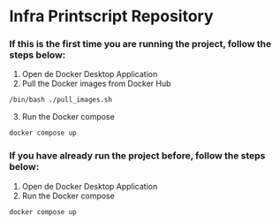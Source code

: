 # Infra Printscript Repository

### If this is the first time you are running the project, follow the steps below:
1. Open de Docker Desktop Application
2. Pull the Docker images from Docker Hub
```bash
/bin/bash ./pull_images.sh
```
3. Run the Docker compose
```bash
docker compose up
```
### If you have already run the project before, follow the steps below:
1. Open de Docker Desktop Application
2. Run the Docker compose
```bash
docker compose up
```